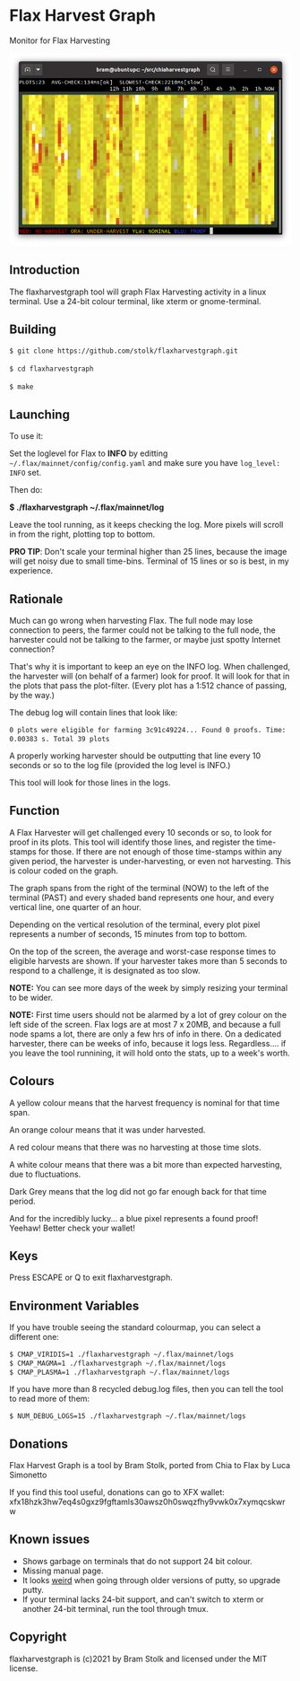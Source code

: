 # Flax Harvest Graph
Monitor for Flax Harvesting

![screenshot](images/screenshot0.png "screenshot")


## Introduction

The flaxharvestgraph tool will graph Flax Harvesting activity in a linux terminal. Use a 24-bit colour terminal, like xterm or gnome-terminal.


## Building

```
$ git clone https://github.com/stolk/flaxharvestgraph.git

$ cd flaxharvestgraph

$ make
```

## Launching

To use it:

Set the loglevel for Flax to **INFO** by editting `~/.flax/mainnet/config/config.yaml` and make sure you have `log_level: INFO` set.

Then do:

**$ ./flaxharvestgraph ~/.flax/mainnet/log**

Leave the tool running, as it keeps checking the log. More pixels will scroll in from the right, plotting top to bottom.

**PRO TIP**: Don't scale your terminal higher than 25 lines, because the image will get noisy due to small time-bins. Terminal of 15 lines or so is best, in my experience.

## Rationale

Much can go wrong when harvesting Flax.
The full node may lose connection to peers, the farmer could not be talking to the full node, the harvester could not be talking to the farmer, or maybe just spotty Internet connection?

That's why it is important to keep an eye on the INFO log.
When challenged, the harvester will (on behalf of a farmer) look for proof.
It will look for that in the plots that pass the plot-filter.
(Every plot has a 1:512 chance of passing, by the way.)

The debug log will contain lines that look like:
```
0 plots were eligible for farming 3c91c49224... Found 0 proofs. Time: 0.00383 s. Total 39 plots
```

A properly working harvester should be outputting that line every 10 seconds or so to the log file (provided the log level is INFO.)

This tool will look for those lines in the logs.

## Function

A Flax Harvester will get challenged every 10 seconds or so, to look for proof in its plots.
This tool will identify those lines, and register the time-stamps for those.
If there are not enough of those time-stamps within any given period, the harvester is under-harvesting, or even not harvesting. This is colour coded on the graph.

The graph spans from the right of the terminal (NOW) to the left of the terminal (PAST) and every shaded band represents one hour, and every vertical line, one quarter of an hour.

Depending on the vertical resolution of the terminal, every plot pixel represents a number of seconds, 15 minutes from top to bottom.

On the top of the screen, the average and worst-case response times to eligible harvests are shown. If your harvester takes more than 5 seconds to respond to a challenge, it is designated as too slow.

**NOTE:** You can see more days of the week by simply resizing your terminal to be wider.

**NOTE:** First time users should not be alarmed by a lot of grey colour on the left side of the screen. Flax logs are at most 7 x 20MB, and because a full node spams a lot, there are only a few hrs of info in there. On a dedicated harvester, there can be weeks of info, because it logs less. Regardless.... if you leave the tool runnining, it will hold onto the stats, up to a week's worth.

## Colours

A yellow colour means that the harvest frequency is nominal for that time span.

An orange colour means that it was under harvested.

A red colour means that there was no harvesting at those time slots.

A white colour means that there was a bit more than expected harvesting, due to fluctuations.

Dark Grey means that the log did not go far enough back for that time period.

And for the incredibly lucky... a blue pixel represents a found proof! Yeehaw!
Better check your wallet!

## Keys

Press ESCAPE or Q to exit flaxharvestgraph.

## Environment Variables

If you have trouble seeing the standard colourmap, you can select a different one:

```
$ CMAP_VIRIDIS=1 ./flaxharvestgraph ~/.flax/mainnet/logs
$ CMAP_MAGMA=1 ./flaxharvestgraph ~/.flax/mainnet/logs
$ CMAP_PLASMA=1 ./flaxharvestgraph ~/.flax/mainnet/logs
```

If you have more than 8 recycled debug.log files, then you can tell the tool to read more of them:
```
$ NUM_DEBUG_LOGS=15 ./flaxharvestgraph ~/.flax/mainnet/logs
```

## Donations

Flax Harvest Graph is a tool by Bram Stolk, ported from Chia to Flax by Luca Simonetto

If you find this tool useful, donations can go to XFX wallet:
xfx18hzk3hw7eq4s0gxz9fgftamls30awsz0h0swqzfhy9vwk0x7xymqcskwrw

## Known issues

* Shows garbage on terminals that do not support 24 bit colour.
* Missing manual page.
* It looks [weird](https://imgur.com/a/GkzPie2) when going through older versions of putty, so upgrade putty.
* If your terminal lacks 24-bit support, and can't switch to xterm or another 24-bit terminal, run the tool through tmux.

## Copyright

flaxharvestgraph is (c)2021 by Bram Stolk and licensed under the MIT license.
